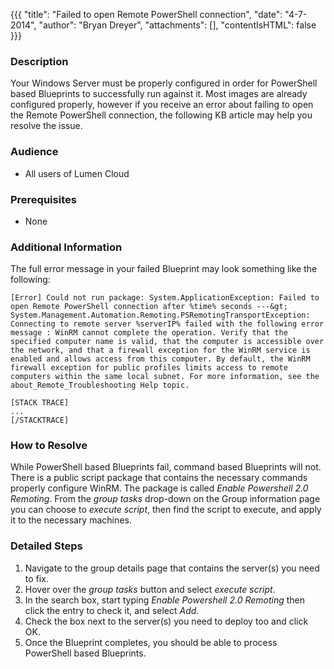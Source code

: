 {{{
  "title": "Failed to open Remote PowerShell connection",
  "date": "4-7-2014",
  "author": "Bryan Dreyer",
  "attachments": [],
  "contentIsHTML": false
}}}

### Description
Your Windows Server must be properly configured in order for PowerShell based Blueprints to successfully run against it. Most images are already configured properly, however if you receive an error about failing to open the Remote PowerShell connection, the following KB article may help you resolve the issue.

### Audience
* All users of Lumen Cloud

### Prerequisites
* None

### Additional Information
The full error message in your failed Blueprint may look something like the following:

```
[Error] Could not run package: System.ApplicationException: Failed to open Remote PowerShell connection after %time% seconds ---&gt; System.Management.Automation.Remoting.PSRemotingTransportException: Connecting to remote server %serverIP% failed with the following error message : WinRM cannot complete the operation. Verify that the specified computer name is valid, that the computer is accessible over the network, and that a firewall exception for the WinRM service is enabled and allows access from this computer. By default, the WinRM firewall exception for public profiles limits access to remote computers within the same local subnet. For more information, see the about_Remote_Troubleshooting Help topic.

[STACK TRACE]
...
[/STACKTRACE]
```

### How to Resolve
While PowerShell based Blueprints fail, command based Blueprints will not. There is a public script package that contains the necessary commands properly configure WinRM. The package is called *Enable Powershell 2.0 Remoting*. From the *group tasks* drop-down on the Group information page you can choose to *execute script*, then find the script to execute, and apply it to the necessary machines.

### Detailed Steps
1. Navigate to the group details page that contains the server(s) you need to fix.
2. Hover over the *group tasks* button and select *execute script*.
3. In the search box, start typing *Enable Powershell 2.0 Remoting* then click the entry to check it, and select *Add*.
4. Check the box next to the server(s) you need to deploy too and click OK.
5. Once the Blueprint completes, you should be able to process PowerShell based Blueprints.
